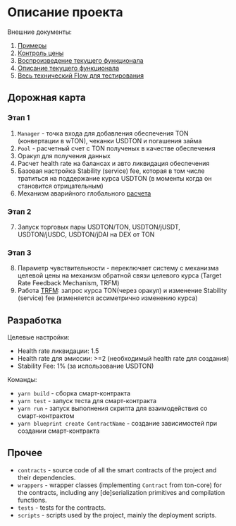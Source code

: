 # Описание проекта

Внешние документы:

1. [Примеры](/docs/examples.md)
2. [Контроль цены](/docs/price_control.md)
3. [Воспроизведение текущего функционала](/docs/test_flow.md)
4. [Описание текущего функционала](/docs/contracts.md)
5. [Весь технический Flow для тестирования](/docs/test_flow.md)

## Дорожная карта

### Этап 1

1. `Manager` - точка входа для добавления обеспечения TON (конвертации в wTON), чеканки USDTON и погашения займа
2. `Pool` - расчетный счет с TON полученых в качестве обеспечения
3. Оракул для получения данных
4. Расчет health rate на балансах и авто ликвидация обеспечения
5. Базовая настройка Stability (service) fee, которая в том числе тратиться на поддержание курса USDTON (в моменты когда он становится отрицательным)
6. Механизм аварийного глобального [расчета](/docs/price_control.md#глобальный-расчет)

### Этап 2

7. Запуск торговых пары USDTON/TON, USDTON/jUSDT, USDTON/jUSDC, USDTON/jDAI на DEX от TON

### Этап 3

8. Параметр чувствительности - переключает систему с механизма целевой цены на механизм обратной связи целевого курса (Target Rate Feedback Mechanism, TRFM)
9. Работа [TRFM](/docs/price_control.md#2-этап-переключение-с-целевой-цены-на-механизм-обратной-связи-целевого-курса---trfm): запрос курса TON(через оракул) и изменение Stability (service) fee (изменяется ассиметрично изменению курса)

## Разработка

Целевые настройки:

-   Health rate ликвидации: 1.5
-   Health rate для эмиссии: >=2 (необходимый health rate для создания)
-   Stability Fee: 1% (за использование USDTON)

Команды:

-   `yarn build` - сборка смарт-контракта
-   `yarn test` - запуск теста для смарт-контракта
-   `yarn run` - запуск выполнения скрипта для взаимодействия со смарт-контрактом
-   `yarn blueprint create ContractName` - создание зависимостей при создании смарт-контракта

## Прочее

-   `contracts` - source code of all the smart contracts of the project and their dependencies.
-   `wrappers` - wrapper classes (implementing `Contract` from ton-core) for the contracts, including any [de]serialization primitives and compilation functions.
-   `tests` - tests for the contracts.
-   `scripts` - scripts used by the project, mainly the deployment scripts.
